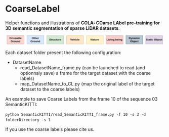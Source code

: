 # CoarseLabel
Helper functions and illustrations of **COLA: COarse LAbel pre-training for 3D semantic segmentation of sparse LiDAR datasets**.

![Coarse Labels](figures/CoarseLabels.png "Coarse Labels")


Each dataset folder present the following configuration:

- DatasetName
    - read_DatasetName_frame.py (can be launched to read (and optionnaly save) a frame for the target dataset with the coarse labels)
    - map_DatasetName_to_CL.py (map the original label of the target dataset to the coarse labels)

An example to save Coarse Labels from the frame 10 of the sequence 03 SemanticKITTI:

`python SemanticKITTI/read_SemanticKITTI_frame.py -f 10 -s 3 -d folderDirectory -s 1`

If you use the coarse labels please cite us.





